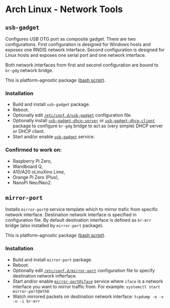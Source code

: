 # Arch Linux - Network Tools

## `usb-gadget`

Configures USB OTG port as composite gadget. There are two configurations.
First configuration is designed for Windows hosts and exposes one RNDIS network interface.
Second configuration is designed for Linux hosts and exposes one serial port and one network interface.

Both network interfaces from first and second configuration are bound to `br-gdg` network bridge.

This is platform-agnostic package ([bash script](usb-gadget/usb-gadget.sh)).

### Installation

- Build and install `usb-gadget` package.
- Reboot.
- Optionally edit [`/etc/conf.d/usb-gadget`](usb-gadget/env) configuration file.
- Optionally install [`usb-gadget-dhcp-server`](usb-gadget/50-br-gdg-dhcp-server.network) or
  [`usb-gadget-dhcp-client`](usb-gadget/50-br-gdg-dhcp-client.network) package to configure `br-gdg` bridge
  to act as (very simple) DHCP server or DHCP client.
- Start and/or enable [`usb-gadget`](usb-gadget/usb-gadget.service) service.

### Confirmed to work on:

- Raspberry Pi Zero,
- Wandboard Q,
- A10/A20 oLinuXino Lime,
- Orange Pi Zero (Plus),
- NanoPi Neo/Neo2.

## `mirror-port`

Installs `mirror-port@` service template which to mirror trafic from specific network interface.
Destination network interface is specified in configuration file.
By default destination interface is defined as `br-mrr` bridge (also installed by `mirror-port` package).

This is platform-agnostic package ([bash script](mirror-port/mirror-port.sh)).

### Installation

- Build and install `mirror-port` package.
- Reboot.
- Optionally edit [`/etc/conf.d/mirror-port`](mirror-port/env)
  configuration file to specify destination network infterface.
- Start and/or enable [`mirror-port@iface`](mirror-port/mirror-port@.service) service
  where `iface` is a network interface you want to mirror traffic from. For example:
  `systemctl start mirror-port@eth0`
- Watch mirrored packets on destination network interface: `tcpdump -e -v -n -i br-mrr`
